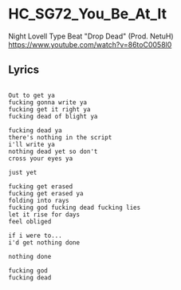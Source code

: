 # HC_SG72_You_Be_At_It

Night Lovell Type Beat "Drop Dead" (Prod. NetuH)
https://www.youtube.com/watch?v=86toC0058l0

## Lyrics

```

Out to get ya
fucking gonna write ya
fucking get it right ya
fucking dead of blight ya

fucking dead ya
there's nothing in the script
i'll write ya
nothing dead yet so don't
cross your eyes ya

just yet

fucking get erased
fucking get erased ya
folding into rays
fucking god fucking dead fucking lies
let it rise for days
feel obliged

if i were to...
i'd get nothing done

nothing done

fucking god
fucking dead


